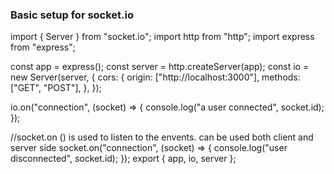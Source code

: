 ### Basic setup for socket.io

import { Server } from "socket.io";
import http from "http";
import express from "express";

const app = express();
const server = http.createServer(app);
const io = new Server(server, {
  cors: {
    origin: ["http://localhost:3000"],
    methods: ["GET", "POST"],
  },
});

io.on("connection", (socket) => {
  console.log("a user connected", socket.id);
});

//socket.on () is used to listen to the envents. can be used both client and server side
socket.on("connection", (socket) => {
  console.log("user disconnected", socket.id);
});
export { app, io, server };
